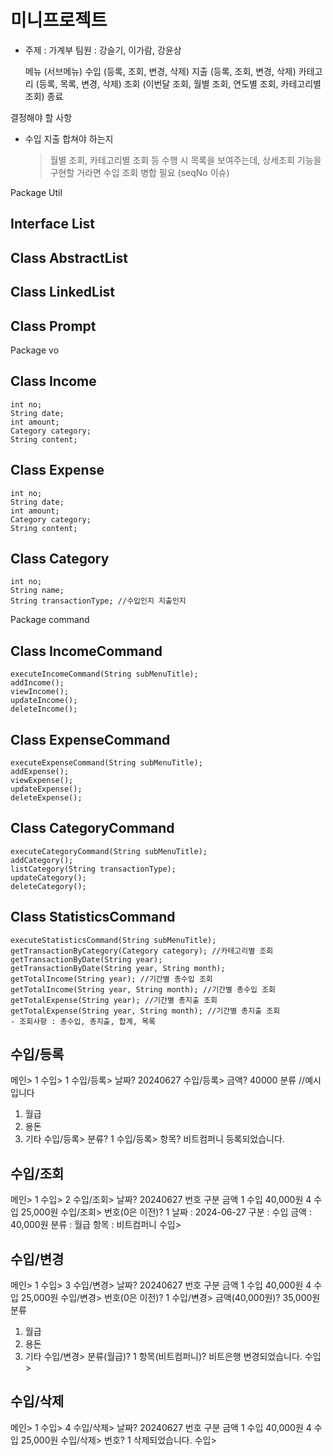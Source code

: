 # 미니프로젝트
- 주제 : 가계부
  팀원 : 강슬기, 이가람, 강윤상
  
  메뉴 (서브메뉴)
  수입 (등록, 조회, 변경, 삭제)
  지출 (등록, 조회, 변경, 삭제)
  카테고리 (등록, 목록, 변경, 삭제)
  조회 (이번달 조회, 월별 조회, 연도별 조회, 카테고리별 조회)
  종료

결정해야 할 사항
- 수입 지출 합쳐야 하는지
  > 월별 조회, 카테고리별 조회 등 수행 시 목록을 보여주는데,
    상세조회 기능을 구현할 거라면 수입 조회 병합 필요 (seqNo 이슈)


Package Util
  ## Interface List
  ## Class AbstractList
  ## Class LinkedList
  ## Class Prompt

Package vo
  ## Class Income
    int no;
    String date;
    int amount;
    Category category;
    String content;

  ## Class Expense
    int no;
    String date;
    int amount;
    Category category;
    String content;

  ## Class Category
    int no;
    String name;
    String transactionType; //수입인지 지출인지

Package command
  ## Class IncomeCommand
    executeIncomeCommand(String subMenuTitle);
    addIncome();
    viewIncome();
    updateIncome();
    deleteIncome();

  ## Class ExpenseCommand
    executeExpenseCommand(String subMenuTitle);
    addExpense();
    viewExpense();
    updateExpense();
    deleteExpense();

  ## Class CategoryCommand
    executeCategoryCommand(String subMenuTitle);
    addCategory();
    listCategory(String transactionType);
    updateCategory();
    deleteCategory();

  ## Class StatisticsCommand
    executeStatisticsCommand(String subMenuTitle);
    getTransactionByCategory(Category category); //카테고리별 조회
    getTransactionByDate(String year);
    getTransactionByDate(String year, String month);
    getTotalIncome(String year); //기간별 총수입 조회
    getTotalIncome(String year, String month); //기간별 총수입 조회
    getTotalExpense(String year); //기간별 총지출 조회
    getTotalExpense(String year, String month); //기간별 총지출 조회
    - 조회사항 : 총수입, 총지출, 합계, 목록



## 수입/등록
메인> 1
수입> 1
수입/등록> 날짜? 20240627
수입/등록> 금액? 40000
분류 //예시입니다
1. 월급
2. 용돈
3. 기타
수입/등록> 분류? 1
수입/등록> 항목? 비트컴퍼니
등록되었습니다.

## 수입/조회
메인> 1
수입> 2
수입/조회> 날짜? 20240627
번호 구분 금액
1 수입 40,000원
4 수입 25,000원
수입/조회> 번호(0은 이전)? 1
날짜 : 2024-06-27
구분 : 수입
금액 : 40,000원
분류 : 월급
항목 : 비트컴퍼니
수입>

## 수입/변경
메인> 1
수입> 3
수입/변경> 날짜? 20240627
번호 구분 금액
1 수입 40,000원
4 수입 25,000원
수입/변경> 번호(0은 이전)? 1
수입/변경> 금액(40,000원)? 35,000원
분류
1. 월급
2. 용돈
3. 기타
수입/변경> 분류(월급)? 1
항목(비트컴퍼니)? 비트은행
변경되었습니다.
수입>

## 수입/삭제
메인> 1
수입> 4
수입/삭제> 날짜? 20240627
번호 구분 금액
1 수입 40,000원
4 수입 25,000원
수입/삭제> 번호? 1
삭제되었습니다.
수입>